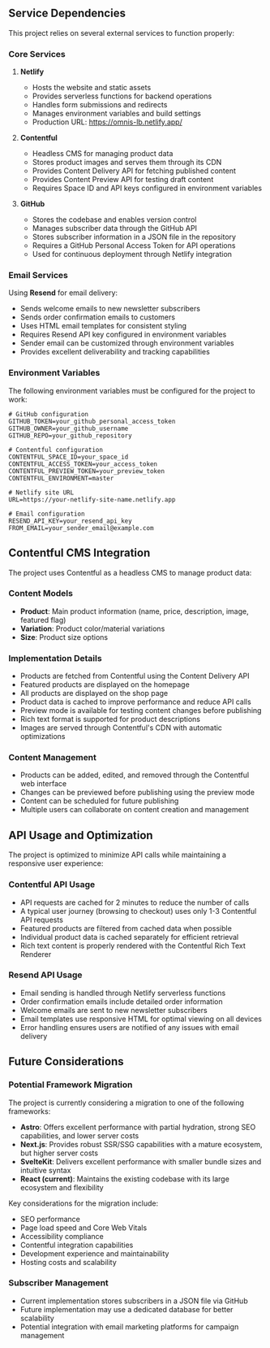 ## Service Dependencies

This project relies on several external services to function properly:

### Core Services

1. **Netlify**

   - Hosts the website and static assets
   - Provides serverless functions for backend operations
   - Handles form submissions and redirects
   - Manages environment variables and build settings
   - Production URL: https://omnis-lb.netlify.app/

2. **Contentful**

   - Headless CMS for managing product data
   - Stores product images and serves them through its CDN
   - Provides Content Delivery API for fetching published content
   - Provides Content Preview API for testing draft content
   - Requires Space ID and API keys configured in environment variables

3. **GitHub**
   - Stores the codebase and enables version control
   - Manages subscriber data through the GitHub API
   - Stores subscriber information in a JSON file in the repository
   - Requires a GitHub Personal Access Token for API operations
   - Used for continuous deployment through Netlify integration

### Email Services

Using **Resend** for email delivery:

- Sends welcome emails to new newsletter subscribers
- Sends order confirmation emails to customers
- Uses HTML email templates for consistent styling
- Requires Resend API key configured in environment variables
- Sender email can be customized through environment variables
- Provides excellent deliverability and tracking capabilities

### Environment Variables

The following environment variables must be configured for the project to work:

```
# GitHub configuration
GITHUB_TOKEN=your_github_personal_access_token
GITHUB_OWNER=your_github_username
GITHUB_REPO=your_github_repository

# Contentful configuration
CONTENTFUL_SPACE_ID=your_space_id
CONTENTFUL_ACCESS_TOKEN=your_access_token
CONTENTFUL_PREVIEW_TOKEN=your_preview_token
CONTENTFUL_ENVIRONMENT=master

# Netlify site URL
URL=https://your-netlify-site-name.netlify.app

# Email configuration
RESEND_API_KEY=your_resend_api_key
FROM_EMAIL=your_sender_email@example.com
```

## Contentful CMS Integration

The project uses Contentful as a headless CMS to manage product data:

### Content Models

- **Product**: Main product information (name, price, description, image, featured flag)
- **Variation**: Product color/material variations
- **Size**: Product size options

### Implementation Details

- Products are fetched from Contentful using the Content Delivery API
- Featured products are displayed on the homepage
- All products are displayed on the shop page
- Product data is cached to improve performance and reduce API calls
- Preview mode is available for testing content changes before publishing
- Rich text format is supported for product descriptions
- Images are served through Contentful's CDN with automatic optimizations

### Content Management

- Products can be added, edited, and removed through the Contentful web interface
- Changes can be previewed before publishing using the preview mode
- Content can be scheduled for future publishing
- Multiple users can collaborate on content creation and management

## API Usage and Optimization

The project is optimized to minimize API calls while maintaining a responsive user experience:

### Contentful API Usage

- API requests are cached for 2 minutes to reduce the number of calls
- A typical user journey (browsing to checkout) uses only 1-3 Contentful API requests
- Featured products are filtered from cached data when possible
- Individual product data is cached separately for efficient retrieval
- Rich text content is properly rendered with the Contentful Rich Text Renderer

### Resend API Usage

- Email sending is handled through Netlify serverless functions
- Order confirmation emails include detailed order information
- Welcome emails are sent to new newsletter subscribers
- Email templates use responsive HTML for optimal viewing on all devices
- Error handling ensures users are notified of any issues with email delivery

## Future Considerations

### Potential Framework Migration

The project is currently considering a migration to one of the following frameworks:

- **Astro**: Offers excellent performance with partial hydration, strong SEO capabilities, and lower server costs
- **Next.js**: Provides robust SSR/SSG capabilities with a mature ecosystem, but higher server costs
- **SvelteKit**: Delivers excellent performance with smaller bundle sizes and intuitive syntax
- **React (current)**: Maintains the existing codebase with its large ecosystem and flexibility

Key considerations for the migration include:

- SEO performance
- Page load speed and Core Web Vitals
- Accessibility compliance
- Contentful integration capabilities
- Development experience and maintainability
- Hosting costs and scalability

### Subscriber Management

- Current implementation stores subscribers in a JSON file via GitHub
- Future implementation may use a dedicated database for better scalability
- Potential integration with email marketing platforms for campaign management

